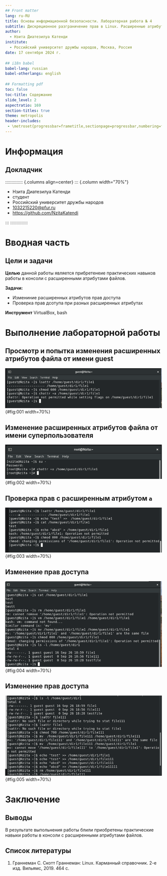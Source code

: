 ```yaml
---
## Front matter
lang: ru-RU
title: Основы информационной безопасности. Лабораторная работа № 4
subtitle: Дискреционное разграничение прав в Linux. Расширенные атрибуты
author:
  - Нзита Диатезилуа Катенди
institute:
  - Российский университет дружбы народов, Москва, Россия
date: 17 сентября 2024 г.

## i18n babel
babel-lang: russian
babel-otherlangs: english

## Formatting pdf
toc: false
toc-title: Содержание
slide_level: 2
aspectratio: 169
section-titles: true
theme: metropolis
header-includes:
 - \metroset{progressbar=frametitle,sectionpage=progressbar,numbering=fraction}
---
```


# Информация

## Докладчик

:::::::::::::: {.columns align=center}
::: {.column width="70%"}

  * Нзита Диатезилуа Катенди
  * студент
  * Российский университет дружбы народов
  * [1032215220@pfur.ru](mailto:1032215220@pfur.ru)
  * <https://github.com/NzitaKatendi>

:::
::::::::::::::

# Вводная часть

## Цели и задачи

**Целью** данной работы является прибретенеие  практических навыков работы в консоли с расширенными атрибутами файлов.

**Задачи:**
 
 - Измениние расширенных атрибутов прав доступа
 - Проверка прав дсотупа при разных расширенных атрибутах

 **Инструмент** VirtualBox, bash

# Выполнение лабораторной работы

## Просмотр и попытка изменения расширенных атрибутов файла от имени guest

![Просмотр и попытка изменения расширенных атрибутов файла от имени guest](image/1.png){#fig:001 width=70%}

##  Изменение расширенных атрибутов файла от имени суперпользователя

![Изменение расширенных атрибутов файла от имени суперпользователя](image/2.png){#fig:002 width=70%}

## Проверка прав с расширенным атрибутом `a`

![Проверка прав с расширенным атрибутом `a`](image/3.png){#fig:003 width=70%}

##  Изменение прав доступа

![Проверка прав без расширенных атрибутов](image/4.png){#fig:004 width=70%}

## Изменение прав доступа

![Проверка прав с расширенным атрибутом `i`](image/5.png){#fig:005 width=70%}

# Заключение

## Выводы

В результате выпольнения работы блили приобретены практические навыки работы в консоли с расширенными атрибутами файлов.

## Список литературы

1. Граннеман С. Скотт Граннеман: Linux. Карманный справочник. 2-е изд. Вильямс, 2019. 464 с.



